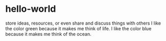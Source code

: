 # hello-world
store ideas, resources, or even share and discuss things with others
I like the color green because it makes me think of life. I like the color blue because it makes me think of the ocean. 
